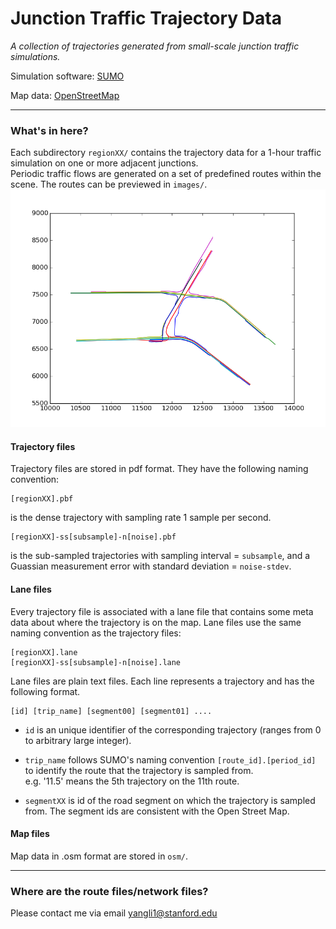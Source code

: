 Junction Traffic Trajectory Data
=======================
*A collection of trajectories generated from small-scale junction traffic simulations.*


Simulation software: [SUMO](http://www.dlr.de/ts/en/desktopdefault.aspx/tabid-9883/16931_read-41000/)

Map data: [OpenStreetMap](http://www.openstreetmap.org/)  

-----------------------------

### What's in here?

Each subdirectory `regionXX/` contains the trajectory data for a 
1-hour traffic simulation on one or more adjacent junctions.  
Periodic traffic flows are generated 
on a set of predefined routes within the scene. The routes can be 
previewed in `images/`. 
![cover image](images/region5A_flows.png "Predefined routes in a sample junction scene.")

#### Trajectory files  

Trajectory files are stored in pdf format. They have the following 
naming convention:
	
	[regionXX].pbf

is the dense trajectory with sampling rate 1 sample per second.

	[regionXX]-ss[subsample]-n[noise].pbf

is the sub-sampled trajectories with sampling interval = `subsample`, 
and a Guassian measurement error with standard 
deviation = `noise-stdev`. 


#### Lane files

Every trajectory file is associated with a lane file that contains
some meta data about where the trajectory is on the map. Lane
files use the same naming convention as the trajectory files:

	[regionXX].lane
	[regionXX]-ss[subsample]-n[noise].lane

Lane files are plain text files. Each line represents a trajectory
and has the following format.

	[id] [trip_name] [segment00] [segment01] ....

- `id` is an unique identifier of the corresponding trajectory (ranges from 0 to arbitrary large integer).

- `trip_name` follows SUMO's naming convention `[route_id].[period_id]` 
to identify the route that the trajectory is sampled from.  
e.g. '11.5' means the 5th trajectory on the 11th route.

- `segmentXX` is id of the road segment on which the trajectory is sampled from. 
The segment ids are consistent with the Open Street Map.  

#### Map files

Map data in .osm format are stored in `osm/`.

---------------------------------
### Where are the route files/network files?

Please contact me via email <yangli1@stanford.edu>




